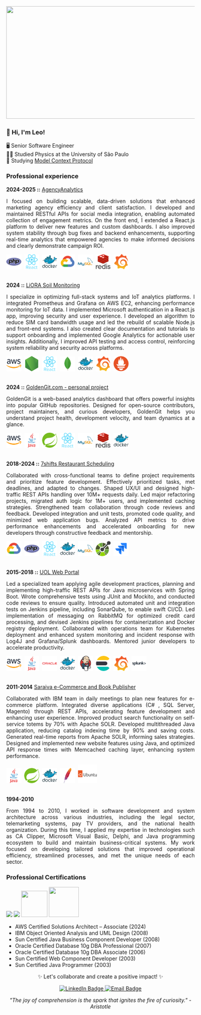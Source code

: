 
<div align="center">
  <img src="https://media.giphy.com/media/dWesBcTLavkZuG35MI/giphy.gif" width="600" height="300"/>
</div>

### 👋 Hi, I'm Leo!
🖥️ Senior Software Engineer  
👨‍🎓 Studied Physics at the University of São Paulo  
📖 Studying [Model Context Protocol](https://github.com/modelcontextprotocol)

### Professional experience

**2024-2025 ::** [AgencyAnalytics](https://agencyanalytics.com/)
<div id="e1" align="justify">
<p>I focused on building scalable, data-driven solutions that enhanced marketing agency efficiency and client satisfaction. I developed and maintained RESTful APIs for social media integration, enabling automated collection of engagement metrics. On the front end, I extended a React.js platform to deliver new features and custom dashboards. I also improved system stability through bug fixes and backend enhancements, supporting real-time analytics that empowered agencies to make informed decisions and clearly demonstrate campaign ROI.</p>
</div>
<div>
<img src="https://github.com/devicons/devicon/blob/master/icons/php/php-original.svg" title="PHP" alt="PHP" width="40" height="40"/>&nbsp;
<img src="https://github.com/devicons/devicon/blob/master/icons/react/react-original-wordmark.svg" title="React" alt="React" width="40" height="40"/>&nbsp;
<img src="https://github.com/devicons/devicon/blob/master/icons/docker/docker-original-wordmark.svg" title="Docker" alt="Docker" width="40" height="40"/>&nbsp;
<img src="https://github.com/devicons/devicon/blob/master/icons/googlecloud/googlecloud-original.svg" title="Google Cloud" alt="Google" width="40" height="40"/>&nbsp;
<img src="https://github.com/devicons/devicon/blob/master/icons/mysql/mysql-original-wordmark.svg" title="MySQL"  alt="MySQL" width="40" height="40"/>&nbsp;
<img src="https://github.com/devicons/devicon/blob/master/icons/redis/redis-original-wordmark.svg" title="Redis" alt="Redis" width="40" height="40"/>&nbsp;
<img src="https://github.com/devicons/devicon/blob/master/icons/grafana/grafana-original.svg" title="Grafana" alt="Grafana" width="40" height="40"/>&nbsp;
</div>  
</br>

**2024 ::** [LiORA Soil Monitoring](https://ems-inc.ca/)
<div id="e1" align="justify">
<p>I specialize in optimizing full-stack systems and IoT analytics platforms. I integrated Prometheus and Grafana on AWS EC2, enhancing performance monitoring for IoT data. I implemented Microsoft authentication in a React.js app, improving security and user experience. I developed an algorithm to reduce SIM card bandwidth usage and led the rebuild of scalable Node.js and front-end systems. I also created clear documentation and tutorials to support onboarding and implemented Google Analytics for actionable user insights. Additionally, I improved API testing and access control, reinforcing system reliability and security across platforms.</p>
</div>  
<div>
<img src="https://github.com/devicons/devicon/blob/master/icons/amazonwebservices/amazonwebservices-original-wordmark.svg" title="AWS" alt="AWS" width="40" height="40"/>&nbsp;
<img src="https://github.com/devicons/devicon/blob/master/icons/nodejs/nodejs-original.svg" title="NodeJS" alt="NodeJS" width="40" height="40"/>&nbsp;
<img src="https://github.com/devicons/devicon/blob/master/icons/react/react-original-wordmark.svg" title="React" alt="React" width="40" height="40"/>&nbsp;
<img src="https://github.com/devicons/devicon/blob/master/icons/mongodb/mongodb-original.svg" title="MongoDB" alt="MongoDB" width="40" height="40"/>&nbsp;  
<img src="https://github.com/devicons/devicon/blob/master/icons/docker/docker-original-wordmark.svg" title="Docker" alt="Docker" width="40" height="40"/>&nbsp;
<img src="https://github.com/devicons/devicon/blob/master/icons/grafana/grafana-original.svg" title="Grafana" alt="Grafana" width="40" height="40"/>&nbsp;
<img src="https://github.com/devicons/devicon/blob/master/icons/prometheus/prometheus-original.svg" alt="Prometheus" width="40" height="40"/>&nbsp;
</div></br>

**2024 ::** [GoldenGit.com - personal project](https://goldengit.com/)
<div id="e1" align="justify">
<p>GoldenGit is a web-based analytics dashboard that offers powerful insights into popular GitHub repositories. Designed for open-source contributors, project maintainers, and curious developers, GoldenGit helps you understand project health, development velocity, and team dynamics at a glance.</p>
</div>  
<div>
<img src="https://github.com/devicons/devicon/blob/master/icons/amazonwebservices/amazonwebservices-original-wordmark.svg" title="AWS" alt="AWS" width="40" height="40"/>&nbsp;
<img src="https://github.com/devicons/devicon/blob/master/icons/java/java-original-wordmark.svg" title="Java" alt="Java" width="40" height="40"/>&nbsp;
<img src="https://github.com/devicons/devicon/blob/master/icons/spring/spring-original.svg" title="Spring" alt="Spring" width="40" height="40"/>&nbsp;  
<img src="https://github.com/devicons/devicon/blob/master/icons/react/react-original-wordmark.svg" title="React" alt="React" width="40" height="40"/>&nbsp;
<img src="https://github.com/devicons/devicon/blob/master/icons/mysql/mysql-original-wordmark.svg" title="MySQL"  alt="MySQL" width="40" height="40"/>&nbsp;
<img src="https://github.com/devicons/devicon/blob/master/icons/redis/redis-original-wordmark.svg" title="Redis" alt="Redis" width="40" height="40"/>&nbsp;
<img src="https://github.com/devicons/devicon/blob/master/icons/docker/docker-original-wordmark.svg" title="Docker" alt="Docker" width="40" height="40"/>&nbsp;
</div></br>
  
**2018-2024 ::** [7shifts Restaurant Scheduling](https://www.7shifts.com/)
<div id="e1" align="justify">
<p>Collaborated with cross-functional teams to define project requirements and prioritize feature development. Effectively prioritized tasks, met deadlines, and adapted to changes. Shaped UX/UI and designed high-traffic REST APIs handling over 10M+ requests daily. Led major refactoring projects, migrated auth logic for 1M+ users, and implemented caching strategies. Strengthened team collaboration through code reviews and feedback. Developed integration and unit tests, promoted code quality, and minimized web application bugs. Analyzed API metrics to drive performance enhancements and accelerated onboarding for new developers through constructive feedback and mentorship. </p>
</div>
<div>
<img src="https://github.com/devicons/devicon/blob/master/icons/googlecloud/googlecloud-original.svg" title="Google Cloud" alt="Google" width="40" height="40"/>&nbsp;
<img src="https://github.com/devicons/devicon/blob/master/icons/php/php-original.svg" title="PHP" alt="PHP" width="40" height="40"/>&nbsp;
<img src="https://github.com/devicons/devicon/blob/master/icons/react/react-original-wordmark.svg" title="React" alt="React" width="40" height="40"/>&nbsp;
<img src="https://github.com/devicons/devicon/blob/master/icons/docker/docker-original-wordmark.svg" title="Docker" alt="Docker" width="40" height="40"/>&nbsp;
<img src="https://github.com/devicons/devicon/blob/master/icons/mysql/mysql-original-wordmark.svg" title="MySQL"  alt="MySQL" width="40" height="40"/>&nbsp;
<img src="https://github.com/devicons/devicon/blob/master/icons/openapi/openapi-original.svg" title="OpenAPI"  alt="OpenAPI" width="40" height="40"/>&nbsp;
<img src="https://github.com/devicons/devicon/blob/master/icons/jira/jira-original.svg" title="Jira"  alt="Jira" width="40" height="40"/>&nbsp;
</div></br>

**2015-2018 ::** [UOL Web Portal](https://noticias.uol.com.br/)
<div id="e2" align="justify">
<p>Led a specialized team applying agile development practices, planning and implementing high-traffic REST APIs for Java microservices with Spring Boot. Wrote comprehensive tests using JUnit and Mockito, and conducted code reviews to ensure quality. Introduced automated unit and integration tests on Jenkins pipeline, including SonarQube, to enable swift CI/CD. Led implementation of messaging on RabbitMQ for optimized credit card processing, and devised Jenkins pipelines for containerization and Docker registry deployment. Collaborated with operations team for Kubernetes deployment and enhanced system monitoring and incident response with Log4J and Grafana/Splunk dashboards. Mentored junior developers to accelerate productivity.</p>
</div>
<div>
<img src="https://github.com/devicons/devicon/blob/master/icons/amazonwebservices/amazonwebservices-original-wordmark.svg" title="AWS" alt="AWS" width="40" height="40"/>&nbsp;
<img src="https://github.com/devicons/devicon/blob/master/icons/java/java-original-wordmark.svg" title="Java" alt="Java" width="40" height="40"/>&nbsp;
<img src="https://github.com/devicons/devicon/blob/master/icons/oracle/oracle-original.svg" title="Oracle DB" alt="Oracle DB" width="40" height="40"/>&nbsp;  
<img src="https://github.com/devicons/devicon/blob/master/icons/docker/docker-original-wordmark.svg" title="Docker" alt="Docker" width="40" height="40"/>&nbsp;
<img src="https://github.com/devicons/devicon/blob/master/icons/jenkins/jenkins-original.svg" title="Jenkins" alt="Jenkins" width="40" height="40"/>&nbsp;  
<img src="https://github.com/devicons/devicon/blob/master/icons/elasticsearch/elasticsearch-original.svg" title="ElasticSearch"  alt="ElasticSearch" width="40" height="40"/>&nbsp;  
<img src="https://github.com/devicons/devicon/blob/master/icons/grafana/grafana-original.svg" title="Grafana" alt="Grafana" width="40" height="40"/>&nbsp;
<img src="https://github.com/devicons/devicon/blob/master/icons/splunk/splunk-original-wordmark.svg" title="Splunk"  alt="Splunk" width="40" height="40"/>&nbsp;
</div></br>

**2011-2014** [Saraiva e-Commerce and Book Publisher](https://editorasaraiva.com.br/)
<div id="e2" align="justify">
<p>Collaborated with IBM team in daily meetings to plan new features for e-commerce platform. Integrated diverse applications (C# , SQL Server, Magento) through REST APIs, accelerating feature development and enhancing user experience. Improved product search functionality on self-service totems by 70% with Apache SOLR. Developed multithreaded Java application, reducing catalog indexing time by 90% and saving costs. Generated real-time reports from Apache SOLR, informing sales strategies. Designed and implemented new website features using Java, and optimized API response times with Memcached caching layer, enhancing system performance.</p>
</div>
<div>
<img src="https://github.com/devicons/devicon/blob/master/icons/java/java-original-wordmark.svg" title="Java" alt="Java" width="40" height="40"/>&nbsp;
<img src="https://github.com/devicons/devicon/blob/master/icons/spring/spring-original.svg" title="Spring" alt="Spring" width="40" height="40"/>&nbsp;  
<img src="https://github.com/devicons/devicon/blob/master/icons/docker/docker-original-wordmark.svg" title="Docker" alt="Docker" width="40" height="40"/>&nbsp;
<img src="https://github.com/devicons/devicon/blob/master/icons/apache/apache-original.svg" title="Solr" alt="Apache Solr" width="40" height="40"/>&nbsp;
 <img src="https://github.com/devicons/devicon/blob/master/icons/ubuntu/ubuntu-original-wordmark.svg" title="Ubuntu"  alt="Ubuntu" width="50" height="50"/>&nbsp;
</div></br>

**1994-2010** 
<div id="e2" align="justify">
<p>From 1994 to 2010, I worked in software development and system architecture across various industries, including the legal sector, telemarketing systems, pay TV providers, and the national health organization. During this time, I applied my expertise in technologies such as CA Clipper, Microsoft Visual Basic, Delphi, and Java programming ecosystem to build and maintain business-critical systems. My work focused on developing tailored solutions that improved operational efficiency, streamlined processes, and met the unique needs of each sector.</p>
</div>

### Professional Certifications
<p align="left">
  <img src="https://github.com/user-attachments/assets/89075f43-fb1e-45f6-83b4-15962cfec647" height="100">
  <img src="https://github.com/user-attachments/assets/d248c2ec-c680-43de-bb9f-d13cb7f9550c" height="100">
  <img src="https://github.com/user-attachments/assets/435f7c9c-8733-4fe1-a4c8-e2d7512fed59" height="70" width="70">
  <img src="https://github.com/user-attachments/assets/f0f3e050-66b2-4253-80e8-1510b8346b4c" height="80" width="80">
</p>

- AWS Certified Solutions Architect – Associate (2024)
- IBM Object Oriented Analysis and UML Design (2008)
- Sun Certified Java Business Component Developer (2008)
- Oracle Certified Database 10g DBA Professional (2007)
- Oracle Certified Database 10g DBA Associate (2006) 
- Sun Certified Web Component Developer (2003)
- Sun Certified Java Programmer (2003)

<div id="header" align="center">
  <p>✨ Let's collaborate and create a positive impact! ✨</p>
  <div id="badges">
   <a href="https://www.linkedin.com/in/leocamposdev">
     <img src="https://img.shields.io/badge/LinkedIn-blue?style=for-the-badge&logo=linkedin&logoColor=white" alt="LinkedIn Badge"/>
   </a>
   <a href="mailto:leosrdev@gmail.com">
     <img src="https://img.shields.io/badge/email-red?style=for-the-badge&logo=youtube&logoColor=white" alt="Email Badge"/>
   </a>
 </div>
<p><i>"The joy of comprehension is the spark that ignites the fire of curiosity." - Aristotle</i></p>
</div>
 

 <img src="https://komarev.com/ghpvc/?username=leosrdev&style=flat-square&color=blue" alt=""/>
